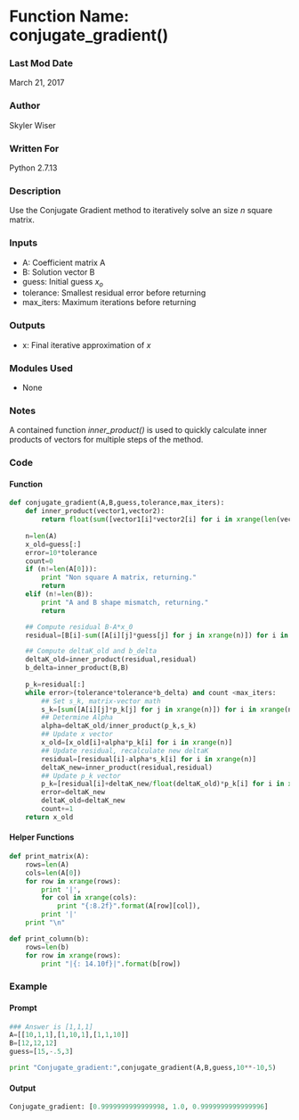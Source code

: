 # Function Name: conjugate_gradient()

### Last Mod Date
March 21, 2017
### Author
Skyler Wiser
### Written For
Python 2.7.13
### Description
Use the Conjugate Gradient method to iteratively solve an size *n* square matrix.
### Inputs

* A: Coefficient matrix A
* B: Solution vector B
* guess: Initial guess *x<sub>o</sub>*
* tolerance: Smallest residual error before returning
* max_iters: Maximum iterations before returning

### Outputs

* x: Final iterative approximation of *x*

### Modules Used

* None

### Notes

A contained function *inner_product()* is used to quickly calculate inner products of vectors for multiple steps of the method.

### Code

#### Function

```python
def conjugate_gradient(A,B,guess,tolerance,max_iters):
    def inner_product(vector1,vector2):
        return float(sum([vector1[i]*vector2[i] for i in xrange(len(vector1))]))
        
    n=len(A)    
    x_old=guess[:]
    error=10*tolerance
    count=0
    if (n!=len(A[0])):
        print "Non square A matrix, returning."
        return
    elif (n!=len(B)):
        print "A and B shape mismatch, returning."
        return

    ## Compute residual B-A*x_0
    residual=[B[i]-sum([A[i][j]*guess[j] for j in xrange(n)]) for i in xrange(n)]

    ## Compute deltaK_old and b_delta
    deltaK_old=inner_product(residual,residual)
    b_delta=inner_product(B,B)
    
    p_k=residual[:]
    while error>(tolerance*tolerance*b_delta) and count <max_iters:
        ## Set s_k, matrix-vector math
        s_k=[sum([A[i][j]*p_k[j] for j in xrange(n)]) for i in xrange(n)]
        ## Determine Alpha
        alpha=deltaK_old/inner_product(p_k,s_k)
        ## Update x vector
        x_old=[x_old[i]+alpha*p_k[i] for i in xrange(n)]
        ## Update residual, recalculate new deltaK
        residual=[residual[i]-alpha*s_k[i] for i in xrange(n)]
        deltaK_new=inner_product(residual,residual)
        ## Update p_k vector
        p_k=[residual[i]+deltaK_new/float(deltaK_old)*p_k[i] for i in xrange(n)]
        error=deltaK_new
        deltaK_old=deltaK_new
        count+=1
    return x_old
```

#### Helper Functions

```python
def print_matrix(A):
    rows=len(A)
    cols=len(A[0])
    for row in xrange(rows):
        print '|',
        for col in xrange(cols):
            print "{:8.2f}".format(A[row][col]),
        print '|'
    print "\n"

def print_column(b):
    rows=len(b)
    for row in xrange(rows):
        print "|{: 14.10f}|".format(b[row])
```

### Example
#### Prompt

```python   
### Answer is [1,1,1]
A=[[10,1,1],[1,10,1],[1,1,10]]
B=[12,12,12]
guess=[15,-.5,3]

print "Conjugate_gradient:",conjugate_gradient(A,B,guess,10**-10,5)
```

#### Output

```python
Conjugate_gradient: [0.9999999999999998, 1.0, 0.9999999999999996]
```










